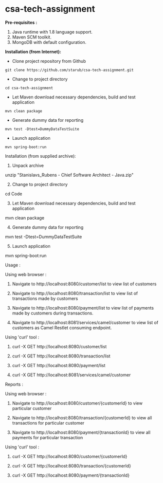 # csa-tech-assignment

**Pre-requisites :**

1. Java runtime with 1.8 language support.
2. Maven SCM toolkit.
2. MongoDB with default configuration.

**Installation (from Internet):**

* Clone project repository from Github 
```
git clone https://github.com/starub/csa-tech-assignment.git 
```
* Change to project directory
```
cd csa-tech-assignment
```
* Let Maven download necessary dependencies, build and test application
```
mvn clean package
```
* Generate dummy data for reporting
```
mvn test -Dtest=DummyDataTestSuite
```
* Launch application
```
mvn spring-boot:run
```
Installation (from supplied archive):

1. Unpack archive

unzip "Stanislavs_Rubens - Chief Software Architect - Java.zip"

2. Change to project directory

cd Code

3. Let Maven download necessary dependencies, build and test application

mvn clean package

4. Generate dummy data for reporting

mvn test -Dtest=DummyDataTestSuite

5. Launch application

mvn spring-boot:run

Usage :

Using web browser : 

1. Navigate to http://localhost:8080/customer/list to view list of customers

2. Navigate to http://localhost:8080/transaction/list to view list of transactions made by customers

3. Navigate to http://localhost:8080/payment/list to view list of payments made by customers during transactions.

4. Navigate to http://localhost:8081/services/camel/customer to view list of customers as Camel Restlet consuming endpoint.

Using 'curl' tool :

1. curl -X GET http://localhost:8080/customer/list

2. curl -X GET http://localhost:8080/transaction/list

3. curl -X GET http://localhost:8080/payment/list

4. curl -X GET http://localhost:8081/services/camel/customer

Reports :

Using web browser :

1. Navigate to http://localhost:8080/customer/{customerId} to view particular customer

2. Navigate to http://localhost:8080/transaction/{customerId} to view all transactions for particular customer

3. Navigate to http://localhost:8080/payment/{transactionId} to view all payments for particular transaction
 

Using 'curl' tool :

1. curl -X GET http://localhost:8080/customer/{customerId}

2. curl -X GET http://localhost:8080/transaction/{customerId}

3. curl -X GET http://localhost:8080/payment/{transactionId}

